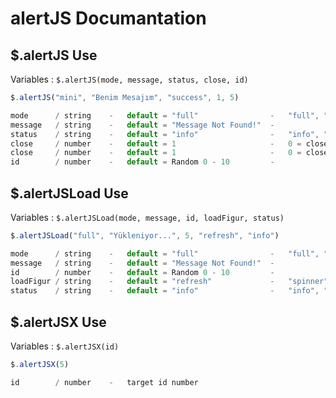 # alertJS Documantation
## $.alertJS Use
Variables : `$.alertJS(mode, message, status, close, id)`

```javascript
$.alertJS("mini", "Benim Mesajım", "success", 1, 5)
```
```javascript
mode      / string    -   default = "full"                -   "full", "mini"
message   / string    -   default = "Message Not Found!"  -
status    / string    -   default = "info"                -   "info", "error", "success", "alert"
close     / number    -   default = 1                     -   0 = close function, 1 = close button, 2 = close button and mask
close     / number    -   default = 1                     -   0 = close function, 1 = close button, 300 = auto close milisecond
id        / number    -   default = Random 0 - 10         -
```

## $.alertJSLoad Use
Variables : `$.alertJSLoad(mode, message, id, loadFigur, status)`

```javascript
$.alertJSLoad("full", "Yükleniyor...", 5, "refresh", "info")
```
```javascript
mode      / string    -   default = "full"                -   "full", "mini"
message   / string    -   default = "Message Not Found!"  -
id        / number    -   default = Random 0 - 10         -
loadFigur / string    -   default = "refresh"             -   "spinner", "circle-o-notch", "refresh", "cog"
status    / string    -   default = "info"                -   "info", "error", "success", "alert"
```
## $.alertJSX  Use
Variables : `$.alertJSX(id)`

```javascript
$.alertJSX(5)
```
```javascript
id        / number    -   target id number
```
